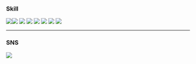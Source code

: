 ### Skill
<img src="https://img.shields.io/badge/Python-3776AB?style=flat&logo=appveyor&logoColor=FFFFFF"/><img src="https://img.shields.io/badge/Pandas-150458?style=flat&logo=appveyor&logoColor=FFFFFF"/>
<img src="https://img.shields.io/badge/NumPy-013243?style=flat&logo=appveyor&logoColor=FFFFFF"/>
<img src="https://img.shields.io/badge/OpenCV-5C3EE8?style=flat&logo=appveyor&logoColor=FFFFFF"/>
<img src="https://img.shields.io/badge/TensorFlow-FF6F00?style=flat&logo=appveyor&logoColor=FFFFFF"/>
<img src="https://img.shields.io/badge/Keras-D00000?style=flat&logo=appveyor&logoColor=FFFFFF"/>
<img src="https://img.shields.io/badge/PyTorch-EE4C2C?style=flat&logo=appveyor&logoColor=FFFFFF"/>
<img src="https://img.shields.io/badge/Google Colab-F9AB00?style=flat&logo=appveyor&logoColor=FFFFFF"/>



---
### SNS
<a href="https://ram-zip.tistory.com" target="_blank"><img src="https://img.shields.io/badge/Tistory-000000?style=flat-square&logo=Tistory&logoColor=FFFFFF"/>
<!--
**huB-ram/huB-ram** is a ✨ _special_ ✨ repository because its `README.md` (this file) appears on your GitHub profile.

Here are some ideas to get you started:

- 🔭 I’m currently working on ...
- 🌱 I’m currently learning ...
- 👯 I’m looking to collaborate on ...
- 🤔 I’m looking for help with ...
- 💬 Ask me about ...
- 📫 How to reach me: ...
- 😄 Pronouns: ...
- ⚡ Fun fact: ...
-->

